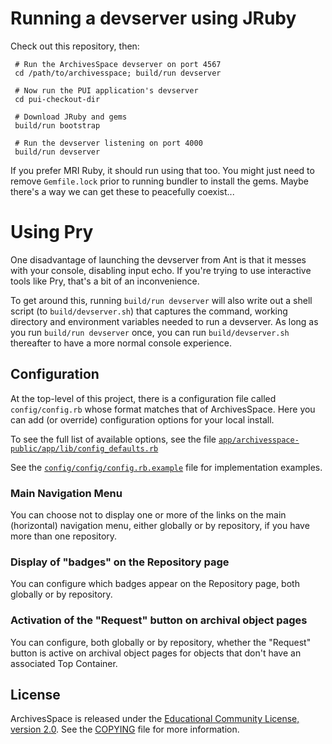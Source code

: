 # Running a devserver using JRuby

Check out this repository, then:

     # Run the ArchivesSpace devserver on port 4567
     cd /path/to/archivesspace; build/run devserver

     # Now run the PUI application's devserver
     cd pui-checkout-dir

     # Download JRuby and gems
     build/run bootstrap

     # Run the devserver listening on port 4000
     build/run devserver

If you prefer MRI Ruby, it should run using that too.  You might just
need to remove `Gemfile.lock` prior to running bundler to install the
gems.  Maybe there's a way we can get these to peacefully coexist...

# Using Pry

One disadvantage of launching the devserver from Ant is that it messes
with your console, disabling input echo.  If you're trying to use
interactive tools like Pry, that's a bit of an inconvenience.

To get around this, running `build/run devserver` will also write out
a shell script (to `build/devserver.sh`) that captures the command,
working directory and environment variables needed to run a
devserver.  As long as you run `build/run devserver` once, you can run
`build/devserver.sh` thereafter to have a more normal console
experience.

## Configuration

At the top-level of this project, there is a configuration file called
`config/config.rb` whose format matches that of ArchivesSpace.  Here
you can add (or override) configuration options for your local
install.

To see the full list of available options, see the file
[`app/archivesspace-public/app/lib/config_defaults.rb`](app/archivesspace-public/app/lib/config_defaults.rb)

See the [`config/config/config.rb.example`](config/config/config.rb.example) file for implementation examples.

### Main Navigation Menu

You can choose not to display one or more of the links on the main (horizontal) navigation menu, 
either globally or by repository, if you have more than one repository.  

### Display of "badges" on the Repository page

You can configure which badges appear on the Repository page, both globally or by repository.

### Activation of the "Request" button on archival object pages

You can configure, both globally or by repository, whether the "Request" button is active on 
archival object pages for objects that don't have an associated Top Container.



## License

ArchivesSpace is released under the [Educational Community License,
version 2.0](http://opensource.org/licenses/ecl2.php). See the
[COPYING](COPYING) file for more information.
